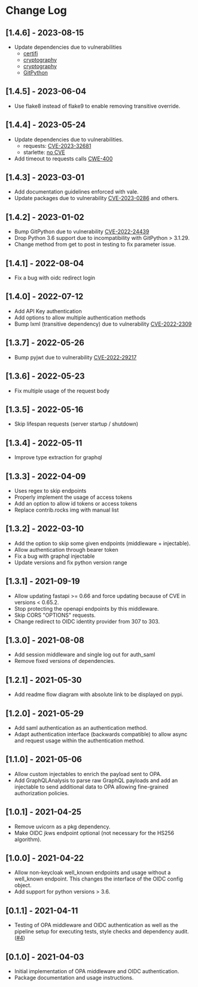 # Change Log

## [1.4.6] - 2023-08-15
- Update dependencies due to vulnerabilities
  - [certifi](https://github.com/advisories/GHSA-xqr8-7jwr-rhp7)
  - [cryptography](https://github.com/advisories/GHSA-cf7p-gm2m-833m)
  - [cryptography](https://github.com/advisories/GHSA-jm77-qphf-c4w8)
  - [GitPython](https://github.com/advisories/GHSA-pr76-5cm5-w9cj)

## [1.4.5] - 2023-06-04
- Use flake8 instead of flake9 to enable removing transitive override.

## [1.4.4] - 2023-05-24
- Update dependencies due to vulnerabilities.
  - requests: [CVE-2023-32681](https://github.com/advisories/GHSA-j8r2-6x86-q33q)
  - starlette: [no CVE](https://github.com/advisories/GHSA-v5gw-mw7f-84px)
- Add timeout to requests calls [CWE-400](https://cwe.mitre.org/data/definitions/400.html)

## [1.4.3] - 2023-03-01
- Add documentation guidelines enforced with vale.
- Update packages due to vulnerability [CVE-2023-0286](https://github.com/advisories/GHSA-x4qr-2fvf-3mr5) and others.

## [1.4.2] - 2023-01-02
- Bump GitPython due to vulnerability [CVE-2022-24439](https://github.com/advisories/GHSA-hcpj-qp55-gfph)
- Drop Python 3.6 support due to incompatibility with GitPython > 3.1.29.
- Change method from get to post in testing to fix parameter issue.

## [1.4.1] - 2022-08-04
- Fix a bug with oidc redirect login

## [1.4.0] - 2022-07-12
- Add API Key authentication
- Add options to allow multiple authentication methods
- Bump lxml (transitive dependency) due to vulnerability [CVE-2022-2309](https://github.com/advisories/GHSA-wrxv-2j5q-m38w)

## [1.3.7] - 2022-05-26
- Bump pyjwt due to vulnerability [CVE-2022-29217](https://github.com/advisories/GHSA-ffqj-6fqr-9h24)

## [1.3.6] - 2022-05-23
- Fix multiple usage of the request body

## [1.3.5] - 2022-05-16
- Skip lifespan requests (server startup / shutdown)

## [1.3.4] - 2022-05-11
- Improve type extraction for graphql

## [1.3.3] - 2022-04-09
- Uses regex to skip endpoints
- Properly implement the usage of access tokens
- Add an option to allow id tokens or access tokens
- Replace contrib.rocks img with manual list

## [1.3.2] - 2022-03-10
- Add the option to skip some given endpoints (middleware + injectable).
- Allow authentication through bearer token
- Fix a bug with graphql injectable
- Update versions and fix python version range

## [1.3.1] - 2021-09-19

- Allow updating fastapi >= 0.66 and force updating because of CVE in
  versions < 0.65.2.
- Stop protecting the openapi endpoints by this middleware.
- Skip CORS "OPTIONS" requests.
- Change redirect to OIDC identity provider from 307 to 303.

## [1.3.0] - 2021-08-08

- Add session middleware and single log out for auth_saml
- Remove fixed versions of dependencies.

## [1.2.1] - 2021-05-30

- Add readme flow diagram with absolute link to be displayed on pypi.

## [1.2.0] - 2021-05-29

- Add saml authentication as an authentication method.
- Adapt authentication interface (backwards compatible) to allow async and
  request usage within the authentication method.

## [1.1.0] - 2021-05-06

- Allow custom injectables to enrich the payload sent to OPA.
- Add GraphQLAnalysis to parse raw GraphQL payloads and add an injectable to
  send additional data to OPA allowing fine-grained authorization policies.

## [1.0.1] - 2021-04-25

- Remove uvicorn as a pkg dependency.
- Make OIDC jkws endpoint optional (not necessary for the HS256 algorithm).

## [1.0.0] - 2021-04-22

- Allow non-keycloak well_known endpoints and usage without a well_known
  endpoint. This changes the interface of the OIDC config object.
- Add support for python versions > 3.6.

## [0.1.1] - 2021-04-11

- Testing of OPA middleware and OIDC authentication as well as the
  pipeline setup for executing tests, style checks and dependency audit.
  ([#4](https://github.com/busykoala/fastapi-opa/pull/4))
  
## [0.1.0] - 2021-04-03

- Initial implementation of OPA middleware and OIDC authentication.
- Package documentation and usage instructions.

